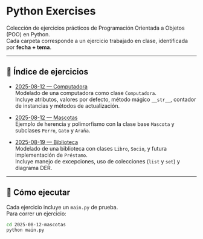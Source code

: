 # Python Exercises

Colección de ejercicios prácticos de Programación Orientada a Objetos (POO) en Python.  
Cada carpeta corresponde a un ejercicio trabajado en clase, identificada por **fecha + tema**.

---

## 📂 Índice de ejercicios

- [2025-08-12 — Computadora](./2025-08-12-computadora)  
  Modelado de una computadora como clase `Computadora`.  
  Incluye atributos, valores por defecto, método mágico `__str__`, contador de instancias y métodos de actualización.

- [2025-08-12 — Mascotas](./2025-08-12-mascotas)  
  Ejemplo de herencia y polimorfismo con la clase base `Mascota` y subclases `Perro`, `Gato` y `Araña`.

- [2025-08-19 — Biblioteca](./2025-08-19-biblioteca)  
  Modelado de una biblioteca con clases `Libro`, `Socio`, y futura implementación de `Préstamo`.  
  Incluye manejo de excepciones, uso de colecciones (`list` y `set`) y diagrama DER.

---

## 🚀 Cómo ejecutar

Cada ejercicio incluye un `main.py` de prueba.  
Para correr un ejercicio:

```bash
cd 2025-08-12-mascotas
python main.py
